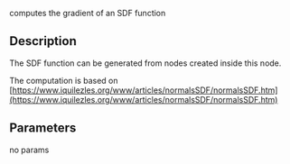 computes the gradient of an SDF function


## Description


The SDF function can be generated from nodes created inside this node.


The computation is based on [https://www.iquilezles.org/www/articles/normalsSDF/normalsSDF.htm](https://www.iquilezles.org/www/articles/normalsSDF/normalsSDF.htm)

## Parameters
no params